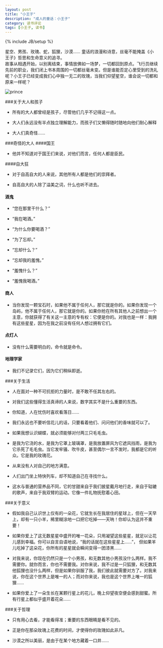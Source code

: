 ```yaml
---
layout: post
title: "小王子"
description: "成人的童话：小王子"
category: 读书评论
tags: [小王子, 读书]
---
```

{% include JB/setup %}

星空、男孩、玫瑰、蛇，狐狸，沙漠…… 童话的浪漫和诗意，丝毫不能掩盖《小王子》哲思和生命意义的追寻。  
故事从相遇开始，以别离结束，事情放佛如一场梦，一切都回到原点。飞行员继续先前的职业，我们闭上书本周围的一切都丝毫未变。但是谁能否定心里受到的洗礼呢？小王子已经变成我们心中独一无二的玫瑰，当我们仰望星空，谁会说一切都和原来一样呢？

![prince]

###关于大人和孩子

+ 所有的大人都曾经是孩子，尽管他们几乎不记得这一点。  

+ 大人们永远没有半点独立理解能力，而孩子们又懒得随时随地向他们耐心解释

+ 大人们真奇怪……

###奇怪的大人
####国王
+  他并不知道对于国王们来说，对他们而言，任何人都是臣民。

####自大狂
+  对于自高自大的人来说，其他所有人都是他们的崇拜者。

+  自高自大的人除了溢美之词，什么也听不进去。

#### 酒鬼
+  “您在那里干什么？”

+  “我在喝酒。”

+  “为什么你要喝酒？”

+  “为了忘却。”

+  “忘却什么？”

+  “忘却我的羞愧。”

+  “羞愧什么？”

+  “羞愧我喝酒。”

#### 商人
+  当你发现一颗宝石时，如果他不属于任何人，那它就是你的。如果你发现一个岛屿，他不属于任何人，那它就是你的。如果你抢在所有其他人之前想出一个主意，你就获得了有关这一主意的专有权：它便是你的。对我也是一样：我拥有这些星星，因为在我之前没有任何人想过拥有它们。

#### 点灯人
+  没有什么需要明白的，命令就是命令。

#### 地理学家
+  我们不记录它们，因为它们稍纵即逝。

###关于生活
+ 人在面对一种不可抗拒的力量时，是不敢不任其左右的。  

+ 对我们这些懂得生活真谛的人来说，数字其实不是什么重要的东西。

+ 你知道，人在忧伤时喜欢看落日……

+ 我们永远也不要听信花儿的话，只要看着他们、问问他们的香味就可以了。

+ 如果我想认识蝴蝶，就必须能够对付两三只毛毛虫。

+ 是我为它浇的水，是我为它罩上玻璃罩，是我放置屏风为它遮风挡雨，是我为它杀死了毛毛虫。当它发牢骚、吹牛皮，甚至偶尔一言不发时，我都是它的听众。它是我的玫瑰花。

+ 从来没有人对自己的地方满意。

+ 人们出门坐上特快列车，却不知道自己在寻找什么。 

+ 这水与普通的营养品不同，它的甘甜来自于我们披星戴月地行走，来自于轱辘的歌声，来自于我双臂的运动。它像一件礼物抚慰着心田。


###关于意义
+ 假如我自己认识世上仅有的一朵花，它就生长在我居住的星球上，但在一天早上，却有一只小羊，稀里糊涂地一口把它吃掉——天呐！你却认为这并不重要！

+ 如果你爱上了这无数星星中盛开的唯一花朵，只用凝望这些星星，就足以让花儿感到幸福。你可以自言自语地说，“我的话就在这些星星上……”， 但如果羊儿吃掉了这朵花，你所有的星星就会瞬间变得一团漆黑……

+ 对我来说，你现在仍然只是一个小男孩，和无数其他小男孩没什么两样。我不需要你。就你而言，你也不需要我。对你来说，我不过是一只狐狸，和无数其他狐狸也没什么两样，但是如果你驯服了我，我们彼此就需要对方了。对我来说，你在这个世界上是唯一的人；而对你来说，我也是这个世界上唯一的狐狸……

+ 如果你爱上了一朵生长在某颗行星上的花儿，晚上仰望夜空便会感到甜蜜。所有行星上都似乎盛开着花朵……


###关于哲理
+ 只有用心去看，才能看得准；重要的东西眼睛是看不见的。

+ 正是你在那朵玫瑰上花费的时间，才使得你的玫瑰如此非凡。

+ 沙漠之所以美丽，是由于在某个地方藏着一口井……

[prince]: http://postimg.org/image/3s8k0kt2b/
